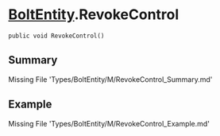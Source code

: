 # [BoltEntity](Types/BoltEntity.md).RevokeControl
`public void RevokeControl()`
## Summary
Missing File 'Types/BoltEntity/M/RevokeControl_Summary.md'
## Example
Missing File 'Types/BoltEntity/M/RevokeControl_Example.md'
